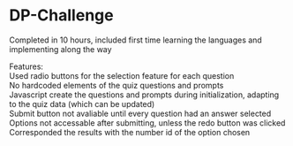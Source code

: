 # DP-Challenge

Completed in 10 hours, included first time learning the languages and implementing along the way

Features:<br />
Used radio buttons for the selection feature for each question<br />
No hardcoded elements of the quiz questions and prompts<br />
Javascript create the questions and prompts during initialization, adapting to the quiz data (which can be updated)<br />
Submit button not avaliable until every question had an answer selected<br />
Options not accessable after submitting, unless the redo button was clicked<br />
Corresponded the results with the number id of the option chosen<br />

